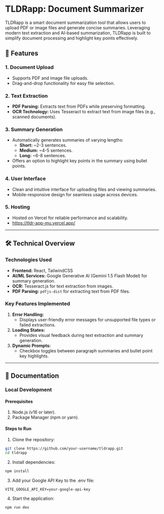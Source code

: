 # TLDRapp: Document Summarizer

TLDRapp is a smart document summarization tool that allows users to upload PDF or image files and generate concise summaries. Leveraging modern text extraction and AI-based summarization, TLDRapp is built to simplify document processing and highlight key points effectively.

## 🚀 Features

### 1. **Document Upload**
- Supports PDF and image file uploads.
- Drag-and-drop functionality for easy file selection.

### 2. **Text Extraction**
- **PDF Parsing:** Extracts text from PDFs while preserving formatting.
- **OCR Technology:** Uses Tesseract to extract text from image files (e.g., scanned documents).

### 3. **Summary Generation**
- Automatically generates summaries of varying lengths:
  - **Short:** ~2-3 sentences.
  - **Medium:** ~4-5 sentences.
  - **Long:** ~6-8 sentences.
- Offers an option to highlight key points in the summary using bullet points.

### 4. **User Interface**
- Clean and intuitive interface for uploading files and viewing summaries.
- Mobile-responsive design for seamless usage across devices.

### 5. **Hosting**
- Hosted on Vercel for reliable performance and scalability.
- https://tldr-app-mu.vercel.app/

---

## 🛠️ Technical Overview

### Technologies Used
- **Frontend:** React, TailwindCSS
- **AI/ML Services:** Google Generative AI (Gemini 1.5 Flash Model) for summary generation.
- **OCR:** Tesseract.js for text extraction from images.
- **PDF Parsing:** `pdfjs-dist` for extracting text from PDF files.

### Key Features Implemented
1. **Error Handling:** 
   - Displays user-friendly error messages for unsupported file types or failed extractions.
2. **Loading States:**
   - Provides visual feedback during text extraction and summary generation.
3. **Dynamic Prompts:**
   - Checkbox toggles between paragraph summaries and bullet point key highlights.

---

## 📄 Documentation

### Local Development

#### Prerequisites
1. Node.js (v16 or later).
2. Package Manager (npm or yarn).

#### Steps to Run
1. Clone the repository:
  ```bash
  git clone https://github.com/your-username/tldrapp.git
  cd tldrapp
  ```
   
2. Install dependencies:
  ```bash
  npm install
  ```

3. Add your Google API Key to the .env file:
  ```env
  VITE_GOOGLE_API_KEY=your-google-api-key
  ```

4. Start the application:
  ```bash
  npm run dev
  ```


